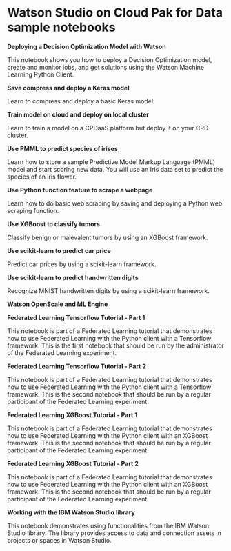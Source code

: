 

# Watson Studio on Cloud Pak for Data sample notebooks

**Deploying a Decision Optimization Model with Watson**

This notebook shows you how to deploy a Decision Optimization model, create and monitor jobs, and get solutions using the Watson Machine Learning Python Client.

**Save compress and deploy a Keras model**

Learn to compress and deploy a basic Keras model.

**Train model on cloud and deploy on local cluster**

Learn to train a model on a CPDaaS platform but deploy it on your CPD cluster.

**Use PMML to predict species of irises**

Learn how to store a sample Predictive Model Markup Language (PMML) model and start scoring new data. You will use an Iris data set to predict the species of an iris flower. 

**Use Python function feature to scrape a webpage**

Learn how to do basic web scraping by saving and deploying a Python web scraping function.

**Use XGBoost to classify tumors**

Classify benign or malevalent tumors by using an XGBoost framework.

**Use scikit-learn to predict car price**

Predict car prices by using a scikit-learn framework.

**Use scikit-learn to predict handwritten digits**

Recognize MNIST handwritten digits by using a scikit-learn framework.

**Watson OpenScale and ML Engine**

**Federated Learning Tensorflow Tutorial - Part 1**

This notebook is part of a Federated Learning tutorial that demonstrates how to use Federated Learning with the Python client with a Tensorflow framework. This is the first notebook that should be run by the administrator of the Federated Learning experiment. 

**Federated Learning Tensorflow Tutorial - Part 2**

This notebook is part of a Federated Learning tutorial that demonstrates how to use Federated Learning with the Python client with a Tensorflow framework. This is the second notebook that should be run by a regular participant of the Federated Learning experiment. 

**Federated Learning XGBoost Tutorial - Part 1**

This notebook is part of a Federated Learning tutorial that demonstrates how to use Federated Learning with the Python client with an XGBoost framework. This is the second notebook that should be run by a regular participant of the Federated Learning experiment. 

**Federated Learning XGBoost Tutorial - Part 2**

This notebook is part of a Federated Learning tutorial that demonstrates how to use Federated Learning with the Python client with an XGBoost framework. This is the second notebook that should be run by a regular participant of the Federated Learning experiment. 

**Working with the IBM Watson Studio library**

This notebook demonstrates using functionalities from the IBM Watson Studio library. The library provides access to data and connection assets in projects or spaces in Watson Studio. 
